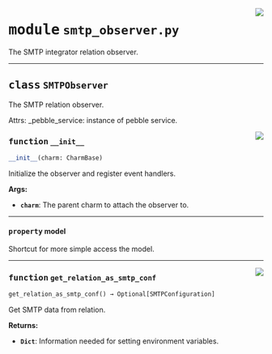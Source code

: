 <!-- markdownlint-disable -->

<a href="../src/smtp_observer.py#L0"><img align="right" style="float:right;" src="https://img.shields.io/badge/-source-cccccc?style=flat-square"></a>

# <kbd>module</kbd> `smtp_observer.py`
The SMTP integrator relation observer. 



---

## <kbd>class</kbd> `SMTPObserver`
The SMTP relation observer. 

Attrs:  _pebble_service: instance of pebble service. 

<a href="../src/smtp_observer.py#L40"><img align="right" style="float:right;" src="https://img.shields.io/badge/-source-cccccc?style=flat-square"></a>

### <kbd>function</kbd> `__init__`

```python
__init__(charm: CharmBase)
```

Initialize the observer and register event handlers. 



**Args:**
 
 - <b>`charm`</b>:  The parent charm to attach the observer to. 


---

#### <kbd>property</kbd> model

Shortcut for more simple access the model. 



---

<a href="../src/smtp_observer.py#L57"><img align="right" style="float:right;" src="https://img.shields.io/badge/-source-cccccc?style=flat-square"></a>

### <kbd>function</kbd> `get_relation_as_smtp_conf`

```python
get_relation_as_smtp_conf() → Optional[SMTPConfiguration]
```

Get SMTP data from relation. 



**Returns:**
 
 - <b>`Dict`</b>:  Information needed for setting environment variables. 


